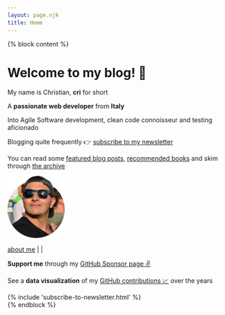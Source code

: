 ```yaml
---
layout: page.njk
title: Home
---
```


{% block content %}
<div class="pure-g">
  <div class="pure-u-1 pure-u-md-2-3">
    <h1 class="no-anchor"><b>Welcome to my blog!</b> 👋</h1>
    <p>My name is Christian, <b>cri</b> for short</p>
    <p>A <b>passionate web developer</b> from <b>Italy</b></p>
    <p>Into Agile Software development, clean code connoisseur and testing aficionado<p>
    <p>Blogging quite frequently 👉 <a class="cta" href="/subscribe/">subscribe to my newsletter</a></p>
    <p>You can read some <a href="/posts">featured blog posts</a>, <a href="/books">recommended books</a> and skim through <a href="/archive">the archive</a></p>
  </div>
  <div class="pure-u-1 pure-u-md-1-3">
    <div class="cf">
      <a href="/about" class="no-underline">
        <img class="avatar-image no-shadow" alt="me with sunglasses" src="/assets/images/cf4.png"/>
      </a>
      <p>
        <a href="/about">about me</a> | <a href="https://twitter.com/christian_fei" target="_blank"><i class="icon icon-twitter"></i></a> | <a href="https://github.com/christian-fei" target="_blank"><i class="icon icon-github"></i></a>
      </p>
    </div>
  </div>
</div>
<div>
  <p>
    <b>Support me</b> through my <a href="https://github.com/sponsors/christian-fei">GitHub Sponsor page ✌️</a>
  </p>
  <p>
    See a <b>data visualization</b> of my <a href="/contributions">GitHub contributions 📈</a> over the years
  </p>
  {% include 'subscribe-to-newsletter.html' %}
</div>
{% endblock %}
